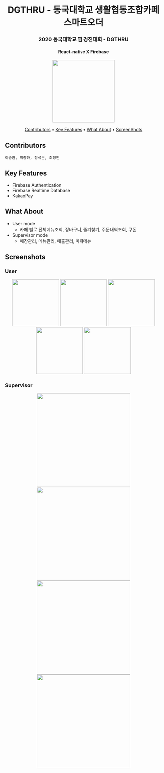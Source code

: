 <h1 align="center">
  DGTHRU - 동국대학교 생활협동조합카페 스마트오더 
</h1>
<h3 align="center">
2020 동국대학교 팜 경진대회 - DGTHRU
</h3>
<h4 align="center">
React-native X Firebase 
</h4>
<p align="center">
<img src="https://user-images.githubusercontent.com/22142225/99962477-9a006a80-2dd3-11eb-9c1c-6763972278a3.gif" width="200"/>
</p>

<p align="center">
  <a href="#contributors">Contributors</a> •
  <a href="#key-features">Key Features</a> •
  <a href="#what-about">What About</a> •
  <a href="#screenshots">ScreenShots</a>
</p>

## Contributors
```
이승환, 박종하, 장석운, 최정인
```

## Key Features

* Firebase Authentication
* Firebase Realtime Database
* KakaoPay

## What About
* User mode
  - 카페 별로 전체메뉴조회, 장바구니, 즐겨찾기, 주문내역조회, 쿠폰
* Supervisor mode
  - 매장관리, 메뉴관리, 매출관리, 마이메뉴

## Screenshots
### User
<p align="center">
<img src="https://user-images.githubusercontent.com/22142225/99914350-24978a00-2d40-11eb-89a3-7a25bfbe54e4.PNG" width="150"/>
<img src="https://user-images.githubusercontent.com/22142225/99914353-2cefc500-2d40-11eb-93bf-69ce7a12099c.PNG" width="150"/>
<img src="https://user-images.githubusercontent.com/22142225/99914356-32e5a600-2d40-11eb-8a7c-61bd54fb901d.PNG" width="150"/>
<img src="https://user-images.githubusercontent.com/22142225/99914359-39741d80-2d40-11eb-9691-856f5d3bfebd.PNG" width="150"/>
<img src="https://user-images.githubusercontent.com/22142225/99914363-3f69fe80-2d40-11eb-91e2-fdcc672e06f1.PNG" width="150"/>
</p>

### Supervisor
<p align="center">
<img src="https://user-images.githubusercontent.com/22142225/99960052-7804e900-2dcf-11eb-99da-fad3b5bf80db.jpeg" height="300"/>
<img src="https://user-images.githubusercontent.com/22142225/99960045-75a28f00-2dcf-11eb-8faa-861a188ade3a.jpeg" height="300"/>
<img src="https://user-images.githubusercontent.com/22142225/99960055-79361600-2dcf-11eb-9d08-e7493070bf7d.jpeg" height="300"/>
<img src="https://user-images.githubusercontent.com/22142225/99960263-cd40fa80-2dcf-11eb-8e14-39980f26e3b6.png" height="300"/>
</p>

